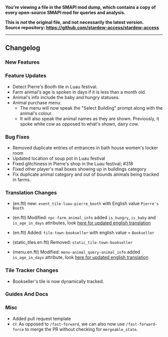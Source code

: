 **You're viewing a file in the SMAPI mod dump, which contains a copy of every open-source SMAPI mod
for queries and analysis.**

**This is _not_ the original file, and not necessarily the latest version.**  
**Source repository: https://github.com/stardew-access/stardew-access**

----

## Changelog

### New Features


### Feature Updates

- Detect Pierre's Booth tile in Luau festival.
- Farm animal's age is spoken in days if it is less than a month old.
- Animal's info include the baby and hungry statuses.
- Animal purchase menu:
    - The menu will now speak the "Select Building" prompt along with the animal's colour.
    - It will also speak the animal names as they are shown. Previously, it spoke white cow as opposed to what's shown, dairy cow.

### Bug Fixes

- Removed duplicate entries of entrances in bath house women's locker room
- Updated location of soup pot in Luau festival
- Fixed glitchiness in Pierre's shop in the Luau festival; #318
- Fixed other player's mail boxes showing up in buildings category
- Fix duplicate animal category and out of bounds animals being tracked in farms.

### Translation Changes

- (en.ftl) new: `event_tile-luau-pierre_booth` with English value `Pierre's Booth`

- (en.ftl) Modified: `npc-farm_animal_info` added `is_hungry`, `is_baby` and `is_age_in_days` attributes, look [here for updated english translation](https://github.com/khanshoaib3/stardew-access/blob/a33d90157baa532e09f45d72bed91ff53a601649/stardew-access/i18n/en.ftl#L333-L348)
- (en.ftl) Added: `tile-town-bookseller` with english value = `Bookseller`
- (static_tiles.en.ftl) Removed: `static_tile-town-bookseller`
- (menu.en.ftl) Modified: `menu-animal_query-animal_info` added `is_age_in_days` attribute, look [here for updated english translation](https://github.com/khanshoaib3/stardew-access/blob/a33d90157baa532e09f45d72bed91ff53a601649/stardew-access/i18n/menu.en.ftl#L345-L367)

### Tile Tracker Changes

- Bookseller's tile is now dynamically tracked.

### Guides And Docs


### Misc

- Added pull request template
- ci: As opposed to `/fast-forward`, we can also now use `/fast-forward-force` to merge the PR without checking for `mergeable_state`.

